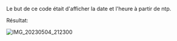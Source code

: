 
Le but de ce code était d'afficher la date et l'heure à partir de ntp. 

Résultat:

![IMG_20230504_212300](https://user-images.githubusercontent.com/124889354/236308709-1ea675b5-cfcc-4d9e-9e29-519741dee02a.jpg)
